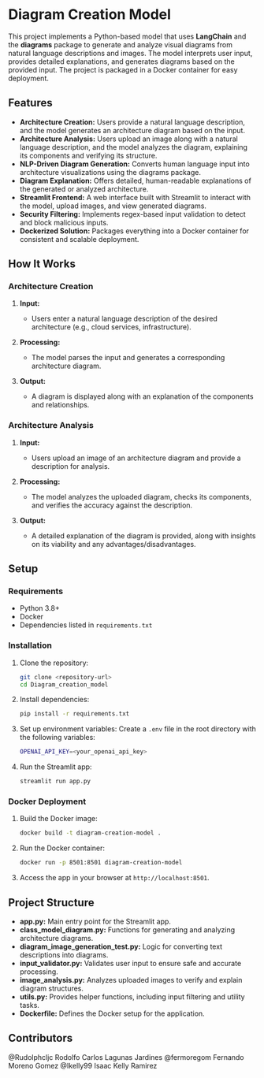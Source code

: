 # Diagram Creation Model

This project implements a Python-based model that uses **LangChain** and the **diagrams** package to generate and analyze visual diagrams from natural language descriptions and images. The model interprets user input, provides detailed explanations, and generates diagrams based on the provided input. The project is packaged in a Docker container for easy deployment.

## Features

- **Architecture Creation:** Users provide a natural language description, and the model generates an architecture diagram based on the input.
- **Architecture Analysis:** Users upload an image along with a natural language description, and the model analyzes the diagram, explaining its components and verifying its structure.
- **NLP-Driven Diagram Generation:** Converts human language input into architecture visualizations using the diagrams package.
- **Diagram Explanation:** Offers detailed, human-readable explanations of the generated or analyzed architecture.
- **Streamlit Frontend:** A web interface built with Streamlit to interact with the model, upload images, and view generated diagrams.
- **Security Filtering:** Implements regex-based input validation to detect and block malicious inputs.
- **Dockerized Solution:** Packages everything into a Docker container for consistent and scalable deployment.

## How It Works

### Architecture Creation

1. **Input:**
   - Users enter a natural language description of the desired architecture (e.g., cloud services, infrastructure).
   
2. **Processing:**
   - The model parses the input and generates a corresponding architecture diagram.

3. **Output:**
   - A diagram is displayed along with an explanation of the components and relationships.

### Architecture Analysis

1. **Input:**
   - Users upload an image of an architecture diagram and provide a description for analysis.
   
2. **Processing:**
   - The model analyzes the uploaded diagram, checks its components, and verifies the accuracy against the description.

3. **Output:**
   - A detailed explanation of the diagram is provided, along with insights on its viability and any advantages/disadvantages.

## Setup

### Requirements

- Python 3.8+
- Docker
- Dependencies listed in `requirements.txt`

### Installation

1. Clone the repository:
   ```bash
   git clone <repository-url>
   cd Diagram_creation_model
   ```

2. Install dependencies:
   ```bash
   pip install -r requirements.txt
   ```

3. Set up environment variables:
   Create a `.env` file in the root directory with the following variables:
   ```bash
   OPENAI_API_KEY=<your_openai_api_key>
   ```

4. Run the Streamlit app:
   ```bash
   streamlit run app.py
   ```

### Docker Deployment

1. Build the Docker image:
   ```bash
   docker build -t diagram-creation-model .
   ```
2. Run the Docker container:
   ```bash
   docker run -p 8501:8501 diagram-creation-model
   ```
3. Access the app in your browser at `http://localhost:8501`.

## Project Structure

- **app.py:** Main entry point for the Streamlit app.
- **class_model_diagram.py:** Functions for generating and analyzing architecture diagrams.
- **diagram_image_generation_test.py:** Logic for converting text descriptions into diagrams.
- **input_validator.py:** Validates user input to ensure safe and accurate processing.
- **image_analysis.py:** Analyzes uploaded images to verify and explain diagram structures.
- **utils.py:** Provides helper functions, including input filtering and utility tasks.
- **Dockerfile:** Defines the Docker setup for the application.

## Contributors

@Rudolphcljc Rodolfo Carlos Lagunas Jardines
@fermoregom Fernando Moreno Gomez
@Ikelly99 Isaac Kelly Ramirez
